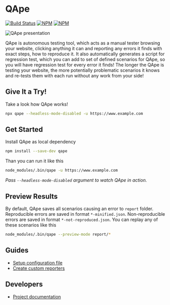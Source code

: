 # QApe
[![Build Status](https://travis-ci.com/seznam/QApe.svg?branch=master)](https://travis-ci.com/seznam/QApe)
[![NPM](https://img.shields.io/npm/v/qape.svg)](https://nodei.co/npm/qape/)
[![NPM](https://img.shields.io/badge/powered%20by-puppeteer-blue.svg)](https://github.com/GoogleChrome/puppeteer)

![QApe presentation](https://user-images.githubusercontent.com/755134/49812102-f2fca280-fd64-11e8-84de-3a1bac422216.gif)

QApe is autonomous testing tool, which acts as a manual tester browsing your website, clicking anything it can and reporting any errors it finds with exact steps, how to reproduce it. It also automatically generates a script for regression test, which you can add to set of defined scenarios for QApe, so you will have regression test for every error it finds! The longer the QApe is testing your website, the more potentially problematic scenarios it knows and re-tests them with each run without any work from your side!

## Give It a Try!
Take a look how QApe works!

```bash
npx qape --headless-mode-disabled -u https://www.example.com
```

## Get Started
Install QApe as local dependency
```bash
npm install --save-dev qape
```

Than you can run it like this
```bash
node_modules/.bin/qape -u https://www.example.com
```
*Pass `--headless-mode-disabled` argument to watch QApe in action.*

## Preview Results
By default, QApe saves all scenarios causing an error to `report` folder. Reproducible errors are saved in format `*-minified.json`. Non-reproducible errors are saved in format `*-not-reproduced.json`. You can replay any of these scenarios like this
```bash
node_modules/.bin/qape --preview-mode report/*
```

## Guides
- [Setup configuration file](./docs/Config.md)
- [Create custom reporters]('./docs/Reporters.md')

## Developers
- [Project documentation](./docs/devs/documentation.md)
